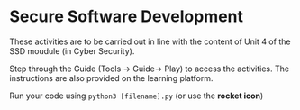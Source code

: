 # Secure Software Development

These activities are to be carried out in line with the content of Unit 4 of the SSD moudule (in Cyber Security).  

Step through the Guide (Tools -> Guide-> Play) to access the activities.  The instructions are also provided on the learning platform.

Run your code using `python3 [filename].py` (or use the **rocket icon**) 